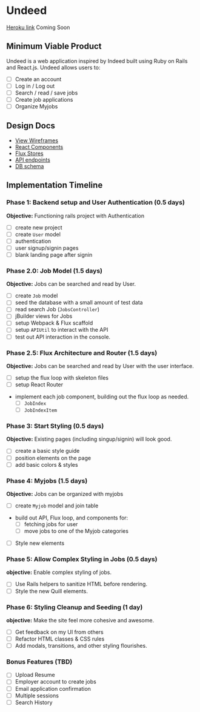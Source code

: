 # Undeed

[Heroku link][heroku] Coming Soon

[heroku]: http://www.herokuapp.com

## Minimum Viable Product

Undeed is a web application inspired by Indeed built using Ruby on Rails and React.js. Undeed allows users to:

- [ ] Create an account
- [ ] Log in / Log out
- [ ] Search / read / save jobs
- [ ] Create job applications
- [ ] Organize Myjobs

## Design Docs
* [View Wireframes][views]
* [React Components][components]
* [Flux Stores][stores]
* [API endpoints][api-endpoints]
* [DB schema][schema]

[views]: ./docs/views.md
[components]: ./docs/components.md
[stores]: ./docs/stores.md
[api-endpoints]: ./docs/api-endpoints.md
[schema]: ./docs/schema.md

## Implementation Timeline

### Phase 1: Backend setup and User Authentication (0.5 days)

**Objective:** Functioning rails project with Authentication

- [ ] create new project
- [ ] create `User` model
- [ ] authentication
- [ ] user signup/signin pages
- [ ] blank landing page after signin

### Phase 2.0: Job Model (1.5 days)

**Objective:** Jobs can be searched and read by User.

- [ ] create `Job` model
- [ ] seed the database with a small amount of test data
- [ ] read search Job (`JobsController`)
- [ ] jBuilder views for Jobs
- [ ] setup Webpack & Flux scaffold
- [ ] setup `APIUtil` to interact with the API
- [ ] test out API interaction in the console.

<!-- ### Phase 2.5: Application Model, API, and basic APIUtil (0.5 days)(may not needed?)
(the real website does not save applications, but directly email them out)

**Objective:** Job Applications can be created through the API.

- [ ] create `Application` model
- [ ] CRUD API for application (`ApplicationsController`)
- [ ] jBuilder views for applications -->

### Phase 2.5: Flux Architecture and Router (1.5 days)

**Objective:** Jobs can be searched and read by User with the user interface.

- [ ] setup the flux loop with skeleton files
- [ ] setup React Router
- implement each job component, building out the flux loop as needed.
  - [ ] `JobIndex`
  - [ ] `JobIndexItem`

### Phase 3: Start Styling (0.5 days)

**Objective:** Existing pages (including singup/signin) will look good.

- [ ] create a basic style guide
- [ ] position elements on the page
- [ ] add basic colors & styles

### Phase 4: Myjobs (1.5 days)

**Objective:** Jobs can be organized with myjobs

- [ ] create `Myjob` model and join table
- build out API, Flux loop, and components for:
  - [ ] fetching jobs for user
  - [ ] move jobs to one of the Myjob categories
- [ ] Style new elements

### Phase 5: Allow Complex Styling in Jobs (0.5 days)

**objective:** Enable complex styling of jobs.

- [ ] Use Rails helpers to sanitize HTML before rendering.
- [ ] Style the new Quill elements.

### Phase 6: Styling Cleanup and Seeding (1 day)

**objective:** Make the site feel more cohesive and awesome.

- [ ] Get feedback on my UI from others
- [ ] Refactor HTML classes & CSS rules
- [ ] Add modals, transitions, and other styling flourishes.

### Bonus Features (TBD)
- [ ] Upload Resume
- [ ] Employer account to create jobs
- [ ] Email application confirmation
- [ ] Multiple sessions
- [ ] Search History

[phase-one]: ./docs/phases/phase1.md
[phase-two]: ./docs/phases/phase2.md
[phase-three]: ./docs/phases/phase3.md
[phase-four]: ./docs/phases/phase4.md
[phase-five]: ./docs/phases/phase5.md
